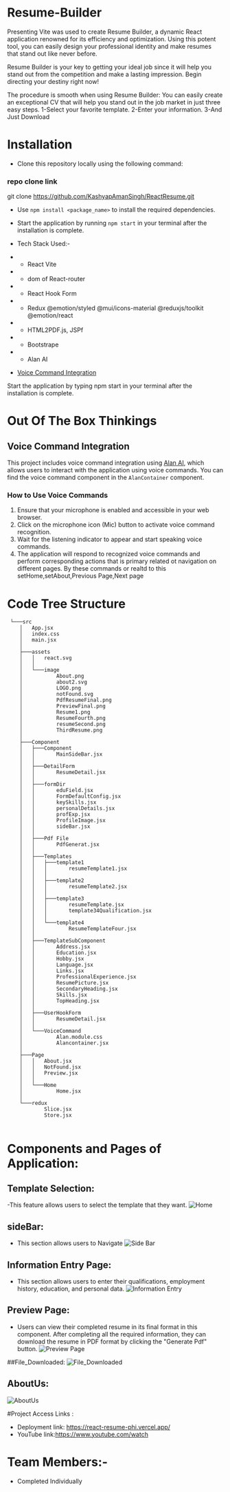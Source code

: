  
# Resume-Builder

Presenting Vite was used to create Resume Builder, a dynamic React application renowned for its efficiency and optimization. Using this potent tool, you can easily design your professional identity and make resumes that stand out like never before.

Resume Builder is your key to getting your ideal job since it will help you stand out from the competition and make a lasting impression. Begin directing your destiny right now!

The procedure is smooth when using Resume Builder:
You can easily create an exceptional CV that will help you stand out in the job market in just three easy steps.
1-Select your favorite template.
2-Enter your information.
3-And  Just Download
 
 
# Installation
- Clone this repository locally using the following command:
 
### repo clone link
git clone https://github.com/KashyapAmanSingh/ReactResume.git


- Use `npm install <package_name>` to install the required dependencies.
- Start the application by running `npm start` in your terminal after the installation is complete.


- Tech Stack Used:-
- - React Vite
- - dom of React-router
- - React Hook Form
- - Redux @emotion/styled @mui/icons-material @reduxjs/toolkit @emotion/react
- - HTML2PDF.js, JSPf
- - Bootstrape
- - Alan AI
- [Voice Command Integration](#voice-command-integration)
 
Start the application by typing npm start in your terminal after the installation is complete.
 
 # Out Of The Box Thinkings
 ## Voice Command Integration

This project includes voice command integration using [Alan AI](https://alan.app/), which allows users to interact with the application using voice commands. You can find the voice command component in the `AlanContainer` component.

### How to Use Voice Commands

1. Ensure that your microphone is enabled and accessible in your web browser.
2. Click on the microphone icon (Mic) button to activate voice command recognition.
3. Wait for the listening indicator to appear and start speaking voice commands.
4. The application will respond to recognized voice commands and perform corresponding actions that is primary related ot navigation on different pages. By these commands or realtd to this setHome,setAbout,Previous Page,Next page
  



# Code Tree Structure

```
 └───src
    │   App.jsx
    │   index.css
    │   main.jsx
    │
    ├───assets
    │   │   react.svg
    │   │
    │   └───image
    │           About.png
    │           about2.svg
    │           LOGO.png
    │           notFound.svg
    │           PdfResumeFinal.png
    │           PreviewFinal.png
    │           Resume1.png
    │           ResumeFourth.png
    │           resumeSecond.png
    │           ThirdResume.png
    │
    ├───Component
    │   ├───Component
    │   │       MainSideBar.jsx
    │   │
    │   ├───DetailForm
    │   │       ResumeDetail.jsx
    │   │
    │   ├───formDir
    │   │       eduField.jsx
    │   │       FormDefaultConfig.jsx
    │   │       keySkills.jsx
    │   │       personalDetails.jsx
    │   │       profExp.jsx
    │   │       ProfileImage.jsx
    │   │       sideBar.jsx
    │   │
    │   ├───Pdf File
    │   │       PdfGenerat.jsx
    │   │
    │   ├───Templates
    │   │   ├───template1
    │   │   │       resumeTemplate1.jsx
    │   │   │
    │   │   ├───template2
    │   │   │       resumeTemplate2.jsx
    │   │   │
    │   │   ├───template3
    │   │   │       resumeTemplate.jsx
    │   │   │       template34Qualification.jsx
    │   │   │
    │   │   └───template4
    │   │           ResumeTemplateFour.jsx
    │   │
    │   ├───TemplateSubComponent
    │   │       Address.jsx
    │   │       Education.jsx
    │   │       Hobby.jsx
    │   │       Language.jsx
    │   │       Links.jsx
    │   │       ProfessionalExperience.jsx
    │   │       ResumePicture.jsx
    │   │       SecondaryHeading.jsx
    │   │       Skills.jsx
    │   │       TopHeading.jsx
    │   │
    │   ├───UserHookForm
    │   │       ResumeDetail.jsx
    │   │
    │   └───VoiceCommand
    │           Alan.module.css
    │           Alancontainer.jsx
    │
    ├───Page
    │   │   About.jsx
    │   │   NotFound.jsx
    │   │   Preview.jsx
    │   │
    │   └───Home
    │           Home.jsx
    │
    └───redux
            Slice.jsx
            Store.jsx
 
```

# Components and Pages of Application:
 
## Template Selection:
-This feature allows users to select the template that they want. 
 ![Home](https://github.com/KashyapAmanSingh/ReactResume/assets/119684617/3c1a5eea-fd3e-4562-ae34-fe28fbd17e1d)


## sideBar: 
- This section allows users to Navigate 
![Side Bar](https://github.com/KashyapAmanSingh/ReactResume/assets/119684617/53b921b8-d156-4c79-aec8-601d4c1dc847)

 

## Information Entry Page: 
- This section allows users to enter their qualifications, employment history, education, and personal data.
![Information Entry](https://github.com/KashyapAmanSingh/ReactResume/assets/119684617/d9bd442f-14b5-4a86-9cc2-98033d3d904b)


## Preview Page: 
- Users can view their completed resume in its final format in this component. After completing all the required information, they can download the resume in PDF format by clicking the "Generate Pdf" button.
![Preview Page](https://github.com/KashyapAmanSingh/ReactResume/assets/119684617/a355fbf3-93cf-41ce-b0d6-df0c1443b19e)



##File_Downloaded: 
 ![File_Downloaded](https://github.com/KashyapAmanSingh/ReactResume/assets/119684617/8fd13b81-696a-4623-bd10-a59a98852311)

## AboutUs: 
![AboutUs](https://github.com/KashyapAmanSingh/ReactResume/assets/119684617/547b8d39-04bb-4319-b69c-c0fff93241df)

 



#Project Access Links :
- Deployment link: https://react-resume-phi.vercel.app/
- YouTube link:https://www.youtube.com/watch
 
 # Team Members:-
 - Completed Individually




